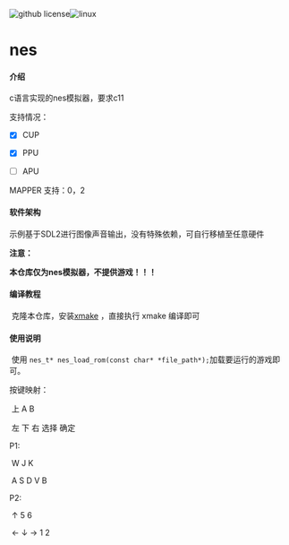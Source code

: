 ![github license](https://img.shields.io/github/license/Dozingfiretruck/nes)![linux](https://github.com/Dozingfiretruck/nes/actions/workflows/action.yml/badge.svg?branch=master)



# nes

#### 介绍
c语言实现的nes模拟器，要求c11

支持情况：

- [x] CUP

- [x] PPU

- [ ] APU

MAPPER 支持：0，2

#### 软件架构
示例基于SDL2进行图像声音输出，没有特殊依赖，可自行移植至任意硬件

**注意：**

**本仓库仅为nes模拟器，不提供游戏！！！**


#### 编译教程

​	克隆本仓库，安装[xmake](https://github.com/xmake-io/xmake)  ，直接执行 xmake 编译即可 

#### 使用说明

​	使用 `nes_t* nes_load_rom(const char* *file_path*);`加载要运行的游戏即可。



按键映射：

​                                      上                                                 A            B

​                           左	   下	    右		 选择        确定        

P1:

​                                      W                                                  J            K

​                            A	    S	    D		      V             B        

P2:

​                                       ↑                                                   5            6

​                             ←	  ↓	    →		    1             2        





